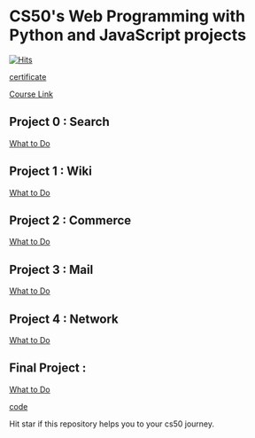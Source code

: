 # CS50's Web Programming with Python and JavaScript projects
[![Hits](https://hits.seeyoufarm.com/api/count/incr/badge.svg?url=https%3A%2F%2Fgithub.com%2Fabdelhak-k%2FCS50W-projects.git&count_bg=%230E0E0E&title_bg=%230E0E0E&icon=apache.svg&icon_color=%23E7E7E7&title=views&edge_flat=false)](https://hits.seeyoufarm.com)

[certificate](https://certificates.cs50.io/c7a8829c-e552-4cf2-adef-12fc32ae2ad9.pdf)


[Course Link](https://cs50.harvard.edu/web/2020/)

## Project 0 : Search

[What to Do](https://cs50.harvard.edu/web/2020/projects/0/)

## Project 1 : Wiki

[What to Do](https://cs50.harvard.edu/web/2020/projects/1/) 

## Project 2 : Commerce

[What to Do](https://cs50.harvard.edu/web/2020/projects/2/) 

## Project 3 : Mail

[What to Do](https://cs50.harvard.edu/web/2020/projects/3/) 

## Project 4 : Network
[What to Do](https://cs50.harvard.edu/web/2020/projects/4/) 


## Final Project : 

[What to Do](https://cs50.harvard.edu/web/2020/projects/final/)

[code](https://github.com/abdelhak-k/GigVerse)


Hit star if this repository helps you to your cs50 journey.